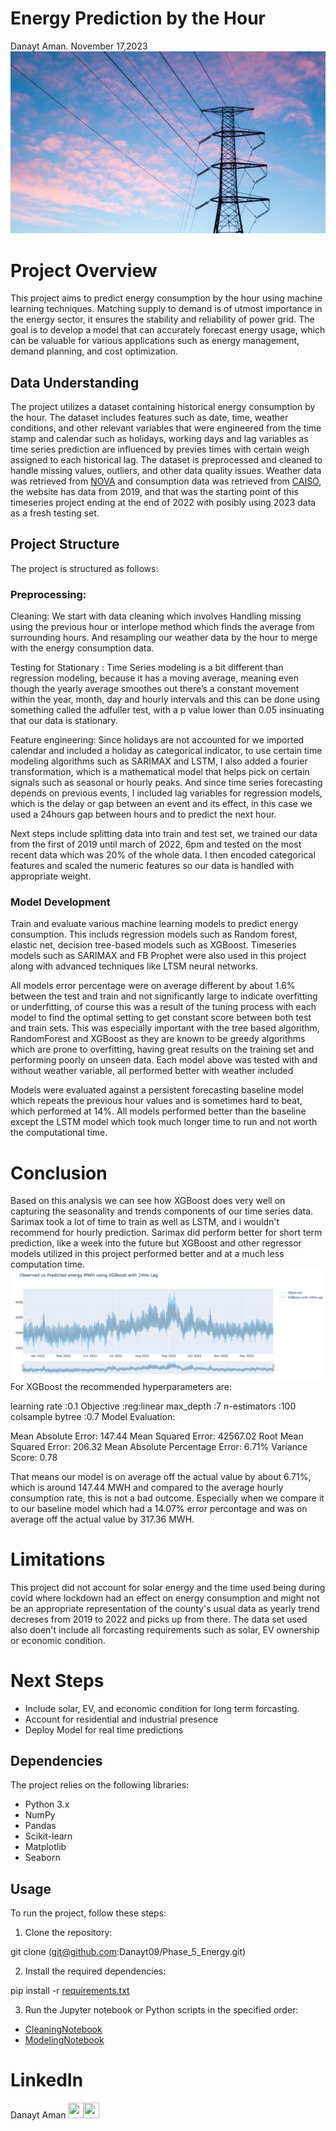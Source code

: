 # Energy Prediction by the Hour
Danayt Aman. November 17,2023
![image_info](Images/header_articles_(11)-2.png)
# Project Overview
This project aims to predict energy consumption by the hour using machine learning techniques. Matching supply to demand is of utmost importance in the energy sector, it ensures the stability and reliability of power grid. The goal is to develop a model that can accurately forecast energy usage, which can be valuable for various applications such as energy management, demand planning, and cost optimization. 

## Data Understanding 

The project utilizes a dataset containing historical energy consumption by the hour. The dataset includes features such as date, time, weather conditions, and other relevant variables that were engineered from the time stamp and calendar such as holidays, working days and lag variables as time series prediction are influenced by previes times with certain weigh assigned to each historical lag. The dataset is preprocessed and cleaned to handle missing values, outliers, and other data quality issues. Weather data was retrieved from [NOVA](https://www.ncei.noaa.gov) and consumption data was retrieved from [CAISO](http://www.caiso.com/planning/Pages/ReliabilityRequirements/Default.aspx), the website has data from 2019, and that was the starting point of this timeseries project ending at the end of 2022 with posibly using 2023 data as a fresh testing set.


## Project Structure

The project is structured as follows:

### Preprocessing:
Cleaning: We start with data cleaning which involves Handling missing using the previous hour or interlope method which finds the average from surrounding hours. And resampling our weather data by the hour to merge with the energy consumption data.

Testing for Stationary : Time Series modeling is a bit different than regression modeling, because it has a moving average, meaning even though the yearly average smoothes out there’s a constant movement within the year, month, day and hourly intervals and this can be done using something called the adfuller test, with a p value lower than 0.05 insinuating that our data is stationary. 

Feature engineering: Since holidays are not accounted for we imported calendar and included a holiday as categorical indicator, to use certain time modeling algorithms such as SARIMAX and LSTM, I also added a fourier transformation, which is a mathematical model that helps pick on certain signals such as seasonal or hourly peaks. And since time series forecasting depends on previous events, I included lag variables for regression models, which is the delay or gap between an event and its effect, in this case we used a 24hours gap between hours and to predict the next hour. 

Next steps include splitting data into train and test set, we trained our data from the first of 2019 until march of 2022, 6pm and tested on the most recent data which was 20% of the whole data. I then encoded categorical features and scaled the numeric features so our data is handled with appropriate weight.

### Model Development
Train and evaluate various machine learning models to predict energy consumption. This includs regression models such as Random forest, elastic net, decision tree-based models such as XGBoost. Timeseries models such as SARIMAX and FB Prophet were also used in this project along with advanced techniques like LTSM neural networks.
   
All models error percentage were on average different by about 1.6% between the test and train and not significantly large to indicate overfitting or underfitting, of course this was a result of the tuning process with each model to find the optimal setting to get constant score between both test and train sets. This was especially important with the tree based algorithm, RandomForest and XGBoost as they are known to be greedy algorithms which are prone to overfitting, having great results on the training set and performing poorly on unseen data. Each model above was tested with and without weather variable, all performed better with weather included

Models were evaluated against a persistent forecasting baseline model which repeats the previous hour values and is sometimes hard to beat, which performed at 14%. All models performed better than the baseline except the LSTM model which took much longer time to run and not worth the computational time. 


# Conclusion

Based on this analysis we can see how XGBoost does very well on capturing the seasonality and trends components of our time series data. Sarimax took a lot of time to train as well as LSTM, and i wouldn't recommend for hourly prediction. Sarimax did perform better for short term prediction, like a week into the future but XGBoost and other regressor models utilized in this project performed better and at a much less computation time.
![image_info](Images/yearly_observed_xgboost.png)
For XGBoost the recommended hyperparameters are:

learning rate :0.1
Objective :reg:linear
max_depth :7
n-estimators :100
colsample bytree :0.7
Model Evaluation:

Mean Absolute Error: 147.44
Mean Squared Error: 42567.02
Root Mean Squared Error: 206.32
Mean Absolute Percentage Error: 6.71%
Variance Score: 0.78

That means our model is on average off the actual value by about 6.71%, which is around 147.44 MWH and compared to the average hourly consumption rate, this is not a bad outcome. Especially when we compare it to our baseline model which had a 14.07% error percontage and was on average off the actual value by 317.36 MWH.

# Limitations
This project did not account for solar energy and the time used being during covid where lockdown had an effect on energy consumption and might not be an appropriate representation of the county's usual data as yearly trend decreses from 2019 to 2022 and picks up from there. The data set used also doen't include all forcasting requirements such as solar, EV ownership or economic condition. 

# Next Steps
* Include solar, EV, and economic condition for long term forcasting.
* Account for residential and industrial presence 
* Deploy Model for real time predictions

## Dependencies

The project relies on the following libraries:

- Python 3.x
- NumPy
- Pandas
- Scikit-learn
- Matplotlib
- Seaborn

## Usage

To run the project, follow these steps:

1. Clone the repository:

git clone (git@github.com:Danayt09/Phase_5_Energy.git)

2. Install the required dependencies:

pip install -r [requirements.txt](https://github.com/Danayt09/Phase_5_Energy/blob/main/requirement.txt)

3. Run the Jupyter notebook or Python scripts in the specified order:

* [CleaningNotebook](https://github.com/Danayt09/Phase_5_Energy/tree/main/Cleaning_Notebooks)
* [ModelingNotebook](https://github.com/Danayt09/Phase_5_Energy/blob/main/Modeling_Notebook.ipynb)


# LinkedIn
Danayt Aman <a href = "https://github.com/Danayt09"><img src='https://cdn.pixabay.com/photo/2022/01/30/13/33/github-6980894_1280.png' width = '25' height='25'></a><a href="https://www.linkedin.com/in/danayt-aman/"><img src='https://upload.wikimedia.org/wikipedia/commons/8/81/LinkedIn_icon.svg' width = '25' height='25'></a>  


